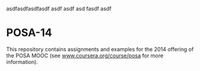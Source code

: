 asdfasdfasdfasdf
asdf
asdf
asd
fasdf
asdf

POSA-14
=======

This repository contains assignments and examples for the 2014
offering of the POSA MOOC (see www.coursera.org/course/posa for more
information).
